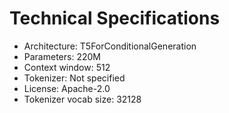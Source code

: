 # Technical Specifications

- Architecture: T5ForConditionalGeneration
- Parameters: 220M
- Context window: 512
- Tokenizer: Not specified
- License: Apache-2.0
- Tokenizer vocab size: 32128